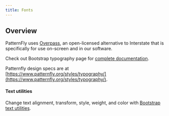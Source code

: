 ```yaml
---
title: Fonts
---
```

## Overview

PatternFly uses [Overpass](http://overpassfont.org/), an open-licensed alternative to Interstate that is specifically for use on-screen and in our software.

Check out Bootstrap typography page for [complete documentation](http://v4-alpha.getbootstrap.com/content/typography/).

Patternfly design specs are at [https://www.patternfly.org/styles/typography/](https://www.patternfly.org/styles/typography/).

#### Text utilities

Change text alignment, transform, style, weight, and color with [Bootstrap text utilities](http://v4-alpha.getbootstrap.com/utilities/typography/#text-alignment).
